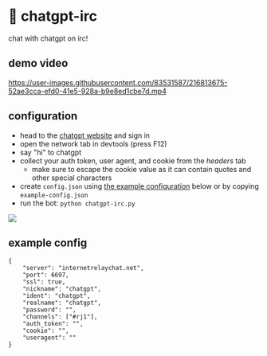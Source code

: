 # 🤖 chatgpt-irc

chat with chatgpt on irc!

## demo video

https://user-images.githubusercontent.com/83531587/216813675-52ae3cca-efd0-41e5-928a-b9e8ed1cbe7d.mp4

## configuration

- head to the [chatgpt website](https://chat.openai.com/chat) and sign in
- open the network tab in devtools (press F12)
- say "hi" to chatgpt
- collect your auth token, user agent, and cookie from the *headers* tab
  - make sure to escape the cookie value as it can contain quotes and other special characters  
- create `config.json` using [the example configuration](#example-config)
  below or by copying `example-config.json`
- run the bot: `python chatgpt-irc.py`

![](https://rj1.su/img/chatgpt-irc-sshot1.png)

## example config

```
{
    "server": "internetrelaychat.net",
    "port": 6697,
    "ssl": true,
    "nickname": "chatgpt",
    "ident": "chatgpt",
    "realname": "chatgpt",
    "password": "",
    "channels": ["#rj1"],
    "auth_token": "",
    "cookie": "",
    "useragent": ""
}
```
